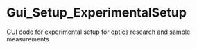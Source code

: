 # Gui_Setup_ExperimentalSetup
GUI code for experimental setup for optics research and sample measurements
